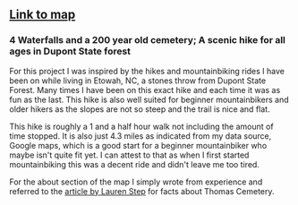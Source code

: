 ## [Link to map](https://coleylc.github.io/DupontScenicHike/)

### 4 Waterfalls and a 200 year old cemetery; A scenic hike for all ages in Dupont State forest

For this project I was inspired by the hikes and mountainbiking rides I have been on while living in Etowah, NC, a stones throw from Dupont State Forest. Many times I have been on this exact hike and each time it was as fun as the last. This hike is also well suited for beginner mountainbikers and older hikers as the slopes are not so steep and the trail is nice and flat.

This hike is roughly a 1 and a half hour walk not including the amount of time stopped. It is also just 4.3 miles as indicated from my data source, Google maps, which is a good start for a beginner mountainbiker who maybe isn't quite fit yet. I can attest to that as when I first started mountainbiking this was a decent ride and didn't leave me too tired.

For the about section of the map I simply wrote from experience and referred to the [article by Lauren Step](https://thelaurelofasheville.com/communities/history-feature-telling-the-tales-of-duponts-deceased/) for facts about Thomas Cemetery. 
